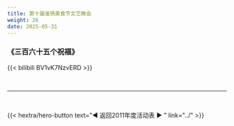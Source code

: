 ```yaml
---
title: 第十届淮扬美食节文艺晚会
weight: 26
date: 2025-05-31
---
```


### 《三百六十五个祝福》

{{< bilibili BV1vK7NzvERD >}}


<br>
<hr>
<br>

{{< hextra/hero-button text="◀ 返回2011年度活动表 ▶ " link="../" >}}